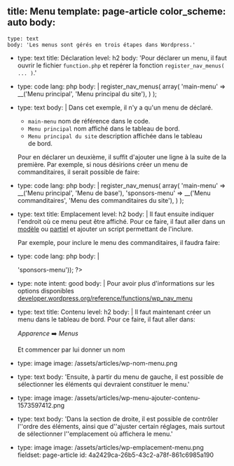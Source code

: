title: Menu
template: page-article
color_scheme: auto
body:
  -
    type: text
    body: 'Les menus sont gérés en trois étapes dans Wordpress.'
  -
    type: text
    title: Déclaration
    level: h2
    body: 'Pour déclarer un menu, il faut ouvrir le fichier `function.php` et repérer la fonction `register_nav_menus( ... )`.'
  -
    type: code
    lang: php
    body: |
      register_nav_menus( 
        array(
          'main-menu' => __('Menu principal', 'Menu principal du site'), 
        )
      );
  -
    type: text
    body: |
      Dans cet exemple, il n'y a qu'un menu de déclaré.
      
      - `main-menu` nom de référence dans le&nbsp;code.
      - `Menu principal` nom affiché dans le tableau de&nbsp;bord.
      - `Menu principal du site` description affichée dans le tableau de&nbsp;bord.
      
      Pour en déclarer un deuxième, il suffit d'ajouter une ligne à la suite de la première. Par exemple, si nous désirions créer un menu de commanditaires, il serait possible de faire:
  -
    type: code
    lang: php
    body: |
      register_nav_menus( 
        array(
          'main-menu' => __('Menu principal', 'Menu de base'), 
          'sponsors-menu' => __('Menu commanditaires', 'Menu des commanditaires du site'), 
        )
      );
  -
    type: text
    title: Emplacement
    level: h2
    body: |
      Il faut ensuite indiquer l'endroit où ce menu peut être affiché. Pour ce faire, il faut aller dans un [modèle](./templates) ou [partiel](./parts) et ajouter un script permettant de&nbsp;l'inclure.
      
      Par exemple, pour inclure le menu des commanditaires, il faudra&nbsp;faire:
  -
    type: code
    lang: php
    body: |
      <?php 
        wp_nav_menu(array('theme_location' => 'sponsors-menu'));
      ?>
  -
    type: note
    intent: good
    body: |
      Pour avoir plus d'informations sur les options disponibles
      [developer.wordpress.org/reference/functions/wp_nav_menu](https://developer.wordpress.org/reference/functions/wp_nav_menu/)
  -
    type: text
    title: Contenu
    level: h2
    body: |
      Il faut maintenant créer un menu dans le tableau de bord. Pour ce faire, il faut aller&nbsp;dans:
      
      _Apparence_ ➡️ _Menus_
      
      Et commencer par lui donner un&nbsp;nom
  -
    type: image
    image: /assets/articles/wp-nom-menu.png
  -
    type: text
    body: 'Ensuite, à partir du menu de gauche, il est possible de sélectionner les éléments qui devraient constituer le&nbsp;menu.'
  -
    type: image
    image: /assets/articles/wp-menu-ajouter-contenu-1573597412.png
  -
    type: text
    body: 'Dans la section de droite, il est possible de contrôler l''ordre des éléments, ainsi que d''ajuster certain réglages, mais surtout de sélectionner l''emplacement où affichera le&nbsp;menu.'
  -
    type: image
    image: /assets/articles/wp-emplacement-menu.png
fieldset: page-article
id: 4a2429ca-26b5-43c2-a78f-861c6985a190
